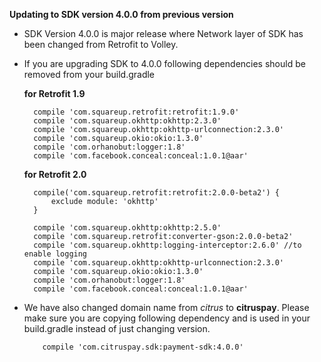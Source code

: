 <b>Updating to SDK version 4.0.0 from previous version</b>
* SDK Version 4.0.0 is major release where Network layer of SDK has been changed from Retrofit to Volley.
* If you are upgrading SDK to 4.0.0 following dependencies should be removed from your build.gradle

  <b>for Retrofit 1.9</b>
  
        compile 'com.squareup.retrofit:retrofit:1.9.0' 
        compile 'com.squareup.okhttp:okhttp:2.3.0' 
        compile 'com.squareup.okhttp:okhttp-urlconnection:2.3.0'
        compile 'com.squareup.okio:okio:1.3.0' 
        compile 'com.orhanobut:logger:1.8' 
        compile 'com.facebook.conceal:conceal:1.0.1@aar'
  
   <b>for Retrofit 2.0</b>
   
        compile('com.squareup.retrofit:retrofit:2.0.0-beta2') { 
            exclude module: 'okhttp'
        }
   
        compile 'com.squareup.okhttp:okhttp:2.5.0' 
        compile 'com.squareup.retrofit:converter-gson:2.0.0-beta2' 
        compile 'com.squareup.okhttp:logging-interceptor:2.6.0' //to enable logging 
        compile 'com.squareup.okhttp:okhttp-urlconnection:2.3.0' 
        compile 'com.squareup.okio:okio:1.3.0' 
        compile 'com.orhanobut:logger:1.8'
        compile 'com.facebook.conceal:conceal:1.0.1@aar'
        
* We have also changed domain name from *citrus* to **citruspay**. Please make sure you are copying following dependency 
  and is used in your build.gradle instead of just changing version.
  
	      compile 'com.citruspay.sdk:payment-sdk:4.0.0'
  
